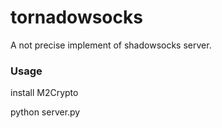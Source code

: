# tornadowsocks
A not precise implement of shadowsocks server.

### Usage

install M2Crypto

python server.py
